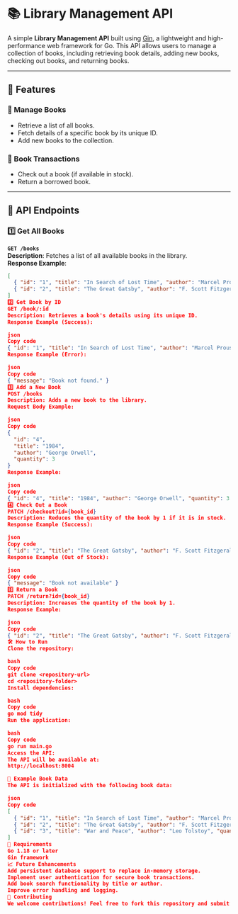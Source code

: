 # 📚 Library Management API

A simple **Library Management API** built using [Gin](https://github.com/gin-gonic/gin), a lightweight and high-performance web framework for Go. This API allows users to manage a collection of books, including retrieving book details, adding new books, checking out books, and returning books.

---

## 🚀 Features

### 📖 Manage Books
- Retrieve a list of all books.
- Fetch details of a specific book by its unique ID.
- Add new books to the collection.

### 🔄 Book Transactions
- Check out a book (if available in stock).
- Return a borrowed book.

---

## 📂 API Endpoints

### 1️⃣ Get All Books
**`GET /books`**  
**Description**: Fetches a list of all available books in the library.  
**Response Example**:
```json
[
  { "id": "1", "title": "In Search of Lost Time", "author": "Marcel Proust", "quantity": 2 },
  { "id": "2", "title": "The Great Gatsby", "author": "F. Scott Fitzgerald", "quantity": 5 }
]
2️⃣ Get Book by ID
GET /book/:id
Description: Retrieves a book's details using its unique ID.
Response Example (Success):

json
Copy code
{ "id": "1", "title": "In Search of Lost Time", "author": "Marcel Proust", "quantity": 2 }
Response Example (Error):

json
Copy code
{ "message": "Book not found." }
3️⃣ Add a New Book
POST /books
Description: Adds a new book to the library.
Request Body Example:

json
Copy code
{
  "id": "4",
  "title": "1984",
  "author": "George Orwell",
  "quantity": 3
}
Response Example:

json
Copy code
{ "id": "4", "title": "1984", "author": "George Orwell", "quantity": 3 }
4️⃣ Check Out a Book
PATCH /checkout?id={book_id}
Description: Reduces the quantity of the book by 1 if it is in stock.
Response Example (Success):

json
Copy code
{ "id": "2", "title": "The Great Gatsby", "author": "F. Scott Fitzgerald", "quantity": 4 }
Response Example (Out of Stock):

json
Copy code
{ "message": "Book not available" }
5️⃣ Return a Book
PATCH /return?id={book_id}
Description: Increases the quantity of the book by 1.
Response Example:

json
Copy code
{ "id": "2", "title": "The Great Gatsby", "author": "F. Scott Fitzgerald", "quantity": 5 }
🛠️ How to Run
Clone the repository:

bash
Copy code
git clone <repository-url>
cd <repository-folder>
Install dependencies:

bash
Copy code
go mod tidy
Run the application:

bash
Copy code
go run main.go
Access the API:
The API will be available at:
http://localhost:8004

📝 Example Book Data
The API is initialized with the following book data:

json
Copy code
[
  { "id": "1", "title": "In Search of Lost Time", "author": "Marcel Proust", "quantity": 2 },
  { "id": "2", "title": "The Great Gatsby", "author": "F. Scott Fitzgerald", "quantity": 5 },
  { "id": "3", "title": "War and Peace", "author": "Leo Tolstoy", "quantity": 6 }
]
📌 Requirements
Go 1.18 or later
Gin framework
📈 Future Enhancements
Add persistent database support to replace in-memory storage.
Implement user authentication for secure book transactions.
Add book search functionality by title or author.
Improve error handling and logging.
🤝 Contributing
We welcome contributions! Feel free to fork this repository and submit pull requests to add features or fix bugs.

